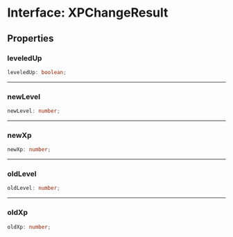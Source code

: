 # Interface: XPChangeResult

## Properties

### leveledUp

```ts
leveledUp: boolean;
```

***

### newLevel

```ts
newLevel: number;
```

***

### newXp

```ts
newXp: number;
```

***

### oldLevel

```ts
oldLevel: number;
```

***

### oldXp

```ts
oldXp: number;
```
